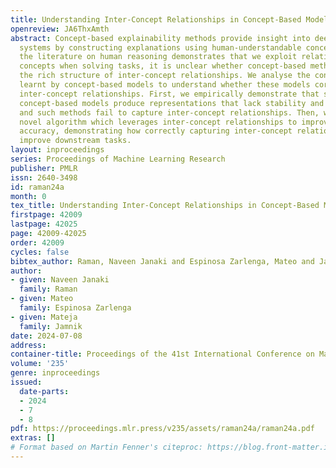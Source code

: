 ```yaml
---
title: Understanding Inter-Concept Relationships in Concept-Based Models
openreview: JA6ThxAmth
abstract: Concept-based explainability methods provide insight into deep learning
  systems by constructing explanations using human-understandable concepts. While
  the literature on human reasoning demonstrates that we exploit relationships between
  concepts when solving tasks, it is unclear whether concept-based methods incorporate
  the rich structure of inter-concept relationships. We analyse the concept representations
  learnt by concept-based models to understand whether these models correctly capture
  inter-concept relationships. First, we empirically demonstrate that state-of-the-art
  concept-based models produce representations that lack stability and robustness,
  and such methods fail to capture inter-concept relationships. Then, we develop a
  novel algorithm which leverages inter-concept relationships to improve concept intervention
  accuracy, demonstrating how correctly capturing inter-concept relationships can
  improve downstream tasks.
layout: inproceedings
series: Proceedings of Machine Learning Research
publisher: PMLR
issn: 2640-3498
id: raman24a
month: 0
tex_title: Understanding Inter-Concept Relationships in Concept-Based Models
firstpage: 42009
lastpage: 42025
page: 42009-42025
order: 42009
cycles: false
bibtex_author: Raman, Naveen Janaki and Espinosa Zarlenga, Mateo and Jamnik, Mateja
author:
- given: Naveen Janaki
  family: Raman
- given: Mateo
  family: Espinosa Zarlenga
- given: Mateja
  family: Jamnik
date: 2024-07-08
address:
container-title: Proceedings of the 41st International Conference on Machine Learning
volume: '235'
genre: inproceedings
issued:
  date-parts:
  - 2024
  - 7
  - 8
pdf: https://proceedings.mlr.press/v235/assets/raman24a/raman24a.pdf
extras: []
# Format based on Martin Fenner's citeproc: https://blog.front-matter.io/posts/citeproc-yaml-for-bibliographies/
---
```

